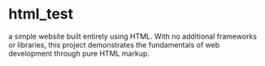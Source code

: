 # html_test
a simple website built entirely using HTML. With no additional frameworks or libraries, this project demonstrates the fundamentals of web development through pure HTML markup.
